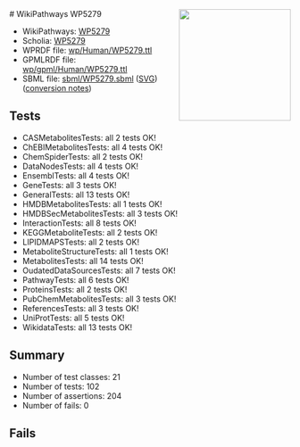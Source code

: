 <img style="float: right; width: 200px" src="../logo.png" />
# WikiPathways WP5279

* WikiPathways: [WP5279](https://identifiers.org/wikipathways:WP5279)
* Scholia: [WP5279](https://scholia.toolforge.org/wikipathways/WP5279)
* WPRDF file: [wp/Human/WP5279.ttl](../wp/Human/WP5279.ttl)
* GPMLRDF file: [wp/gpml/Human/WP5279.ttl](../wp/gpml/Human/WP5279.ttl)
* SBML file: [sbml/WP5279.sbml](../sbml/WP5279.sbml) ([SVG](../sbml/WP5279.svg)) ([conversion notes](../sbml/WP5279.txt))

## Tests
* CASMetabolitesTests: all 2 tests OK!
* ChEBIMetabolitesTests: all 4 tests OK!
* ChemSpiderTests: all 2 tests OK!
* DataNodesTests: all 4 tests OK!
* EnsemblTests: all 4 tests OK!
* GeneTests: all 3 tests OK!
* GeneralTests: all 13 tests OK!
* HMDBMetabolitesTests: all 1 tests OK!
* HMDBSecMetabolitesTests: all 3 tests OK!
* InteractionTests: all 8 tests OK!
* KEGGMetaboliteTests: all 2 tests OK!
* LIPIDMAPSTests: all 2 tests OK!
* MetaboliteStructureTests: all 1 tests OK!
* MetabolitesTests: all 14 tests OK!
* OudatedDataSourcesTests: all 7 tests OK!
* PathwayTests: all 6 tests OK!
* ProteinsTests: all 2 tests OK!
* PubChemMetabolitesTests: all 3 tests OK!
* ReferencesTests: all 3 tests OK!
* UniProtTests: all 5 tests OK!
* WikidataTests: all 13 tests OK!


## Summary

* Number of test classes: 21
* Number of tests: 102
* Number of assertions: 204
* Number of fails: 0

## Fails

